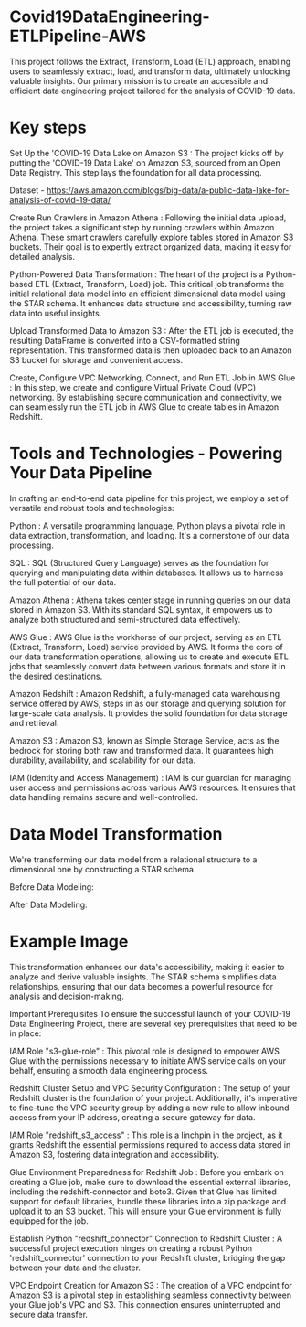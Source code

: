 # Covid19DataEngineering-ETLPipeline-AWS
This project follows the Extract, Transform, Load (ETL) approach, enabling users to seamlessly extract, load, and transform data, ultimately unlocking valuable insights. Our primary mission is to create an accessible and efficient data engineering project tailored for the analysis of COVID-19 data.


# Key steps
Set Up the 'COVID-19 Data Lake on Amazon S3 : The project kicks off by putting the 'COVID-19 Data Lake' on Amazon S3, sourced from an Open Data Registry. This step lays the foundation for all data processing.

Dataset - https://aws.amazon.com/blogs/big-data/a-public-data-lake-for-analysis-of-covid-19-data/

Create Run Crawlers in Amazon Athena : Following the initial data upload, the project takes a significant step by running crawlers within Amazon Athena. These smart crawlers carefully explore tables stored in Amazon S3 buckets. Their goal is to expertly extract organized data, making it easy for detailed analysis.

Python-Powered Data Transformation : The heart of the project is a Python-based ETL (Extract, Transform, Load) job. This critical job transforms the initial relational data model into an efficient dimensional data model using the STAR schema. It enhances data structure and accessibility, turning raw data into useful insights.

Upload Transformed Data to Amazon S3 : After the ETL job is executed, the resulting DataFrame is converted into a CSV-formatted string representation. This transformed data is then uploaded back to an Amazon S3 bucket for storage and convenient access.

Create, Configure VPC Networking, Connect, and Run ETL Job in AWS Glue : In this step, we create and configure Virtual Private Cloud (VPC) networking. By establishing secure communication and connectivity, we can seamlessly run the ETL job in AWS Glue to create tables in Amazon Redshift.

# Tools and Technologies - Powering Your Data Pipeline
In crafting an end-to-end data pipeline for this project, we employ a set of versatile and robust tools and technologies:

Python : A versatile programming language, Python plays a pivotal role in data extraction, transformation, and loading. It's a cornerstone of our data processing.

SQL : SQL (Structured Query Language) serves as the foundation for querying and manipulating data within databases. It allows us to harness the full potential of our data.

Amazon Athena : Athena takes center stage in running queries on our data stored in Amazon S3. With its standard SQL syntax, it empowers us to analyze both structured and semi-structured data effectively.

AWS Glue : AWS Glue is the workhorse of our project, serving as an ETL (Extract, Transform, Load) service provided by AWS. It forms the core of our data transformation operations, allowing us to create and execute ETL jobs that seamlessly convert data between various formats and store it in the desired destinations.

Amazon Redshift : Amazon Redshift, a fully-managed data warehousing service offered by AWS, steps in as our storage and querying solution for large-scale data analysis. It provides the solid foundation for data storage and retrieval.

Amazon S3 : Amazon S3, known as Simple Storage Service, acts as the bedrock for storing both raw and transformed data. It guarantees high durability, availability, and scalability for our data.

IAM (Identity and Access Management) : IAM is our guardian for managing user access and permissions across various AWS resources. It ensures that data handling remains secure and well-controlled.


# Data Model Transformation
We're transforming our data model from a relational structure to a dimensional one by constructing a STAR schema.

Before Data Modeling:




After Data Modeling:

# Example Image

This transformation enhances our data's accessibility, making it easier to analyze and derive valuable insights. The STAR schema simplifies data relationships, ensuring that our data becomes a powerful resource for analysis and decision-making.


Important Prerequisites
To ensure the successful launch of your COVID-19 Data Engineering Project, there are several key prerequisites that need to be in place:

IAM Role "s3-glue-role" : This pivotal role is designed to empower AWS Glue with the permissions necessary to initiate AWS service calls on your behalf, ensuring a smooth data engineering process.

Redshift Cluster Setup and VPC Security Configuration : The setup of your Redshift cluster is the foundation of your project. Additionally, it's imperative to fine-tune the VPC security group by adding a new rule to allow inbound access from your IP address, creating a secure gateway for data.

IAM Role "redshift_s3_access" : This role is a linchpin in the project, as it grants Redshift the essential permissions required to access data stored in Amazon S3, fostering data integration and accessibility.

Glue Environment Preparedness for Redshift Job : Before you embark on creating a Glue job, make sure to download the essential external libraries, including the redshift-connector and boto3. Given that Glue has limited support for default libraries, bundle these libraries into a zip package and upload it to an S3 bucket. This will ensure your Glue environment is fully equipped for the job.

Establish Python "redshift_connector" Connection to Redshift Cluster : A successful project execution hinges on creating a robust Python 'redshift_connector' connection to your Redshift cluster, bridging the gap between your data and the cluster.

VPC Endpoint Creation for Amazon S3 : The creation of a VPC endpoint for Amazon S3 is a pivotal step in establishing seamless connectivity between your Glue job's VPC and S3. This connection ensures uninterrupted and secure data transfer.
